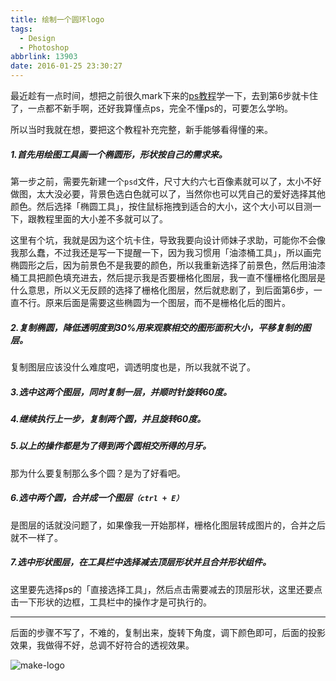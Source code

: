 ```yaml
---
title: 绘制一个圆环logo
tags:
  - Design
  - Photoshop
abbrlink: 13903
date: 2016-01-25 23:30:27
---
```

最近趁有一点时间，想把之前很久mark下来的[ps教程](http://www.uisdc.com/photoshop-fabulous-colorful-ring)学一下，去到第6步就卡住了，一点都不新手啊，还好我算懂点ps，完全不懂ps的，可要怎么学哟。

所以当时我就在想，要把这个教程补充完整，新手能够看得懂的来。

##### 1.首先用绘图工具画一个椭圆形，形状按自己的需求来。

第一步之前，需要先新建一个`psd`文件，尺寸大约六七百像素就可以了，太小不好做图，太大没必要，背景色选白色就可以了，当然你也可以凭自己的爱好选择其他颜色。然后选择「椭圆工具」，按住鼠标拖拽到适合的大小，这个大小可以目测一下，跟教程里面的大小差不多就可以了。

这里有个坑，我就是因为这个坑卡住，导致我要向设计师妹子求助，可能你不会像我那么蠢，不过我还是写一下提醒一下，因为我习惯用「油漆桶工具」，所以画完椭圆形之后，因为前景色不是我要的颜色，所以我重新选择了前景色，然后用油漆桶工具把颜色填充进去，然后提示我是否要栅格化图层，我一直不懂栅格化图层是什么意思，所以义无反顾的选择了栅格化图层，然后就悲剧了，到后面第6步，一直不行。原来后面是需要这些椭圆为一个图层，而不是栅格化后的图片。

<!-- more --> 

##### 2.复制椭圆，降低透明度到30%用来观察相交的图形面积大小，平移复制的图层。

复制图层应该没什么难度吧，调透明度也是，所以我就不说了。

##### 3.选中这两个图层，同时复制一层，并顺时针旋转60度。

##### 4.继续执行上一步，复制两个圆，并且旋转60度。

##### 5.以上的操作都是为了得到两个圆相交所得的月牙。

那为什么要复制那么多个圆？是为了好看吧。

##### 6.选中两个圆，合并成一个图层`（ctrl + E）`

是图层的话就没问题了，如果像我一开始那样，栅格化图层转成图片的，合并之后就不一样了。

##### 7.选中形状图层，在工具栏中选择减去顶层形状并且合并形状组件。

这里要先选择ps的「直接选择工具」，然后点击需要减去的顶层形状，这里还要点击一下形状的边框，工具栏中的操作才是可执行的。

***

后面的步骤不写了，不难的，复制出来，旋转下角度，调下颜色即可，后面的投影效果，我做得不好，总调不好符合的透视效果。

![make-logo](img/make-logo.jpg)